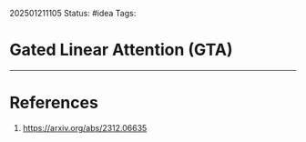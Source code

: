 202501211105
Status: #idea
Tags:

# Gated Linear Attention (GTA)


---
# References

1. https://arxiv.org/abs/2312.06635